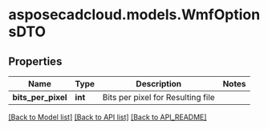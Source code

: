# asposecadcloud.models.WmfOptionsDTO

## Properties
Name | Type | Description | Notes
------------ | ------------- | ------------- | -------------
**bits_per_pixel** | **int** | Bits per pixel for Resulting file | 

[[Back to Model list]](API_README.md#documentation-for-models) [[Back to API list]](API_README.md#documentation-for-api-endpoints) [[Back to API_README]](API_README.md)



